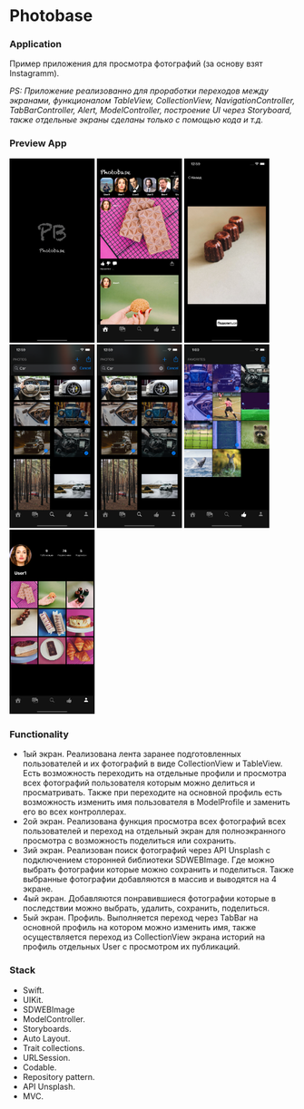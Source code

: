 # Photobase

### Application
Пример приложения для просмотра фотографий (за основу взят Instagramm).

*PS: Приложение реализованно для проработки переходов между экранами, функционалом TableView, CollectionView, NavigationController, TabBarController, Alert, ModelController,
построение UI через Storyboard, также отдельные экраны сделаны только с помощью кода и т.д.*

### Preview App
<img src="https://github.com/VitKhryapin/Photobase/blob/main/PhotoChat/Preview/0.png" width="150"> <img src="https://github.com/VitKhryapin/Photobase/blob/main/PhotoChat/Preview/1.png" width="150"> <img src="https://github.com/VitKhryapin/Photobase/blob/main/PhotoChat/Preview/3.png" width="150"> <img src="https://github.com/VitKhryapin/Photobase/blob/main/PhotoChat/Preview/4.png" width="150">  <img src="https://github.com/VitKhryapin/Photobase/blob/main/PhotoChat/Preview/4.png" width="150"> <img src="https://github.com/VitKhryapin/Photobase/blob/main/PhotoChat/Preview/5.png" width="150">  <img src="https://github.com/VitKhryapin/Photobase/blob/main/PhotoChat/Preview/6.png" width="150"> 

### Functionality
+ 1ый экран. Реализована лента заранее подготовленных пользователей и их фотографий в виде CollectionView и TableView. 
Есть возможность переходить на отдельные профили и просмотра всех фотографий пользователя которым можно делиться и просматривать. 
Также при переходите на основной профиль есть возможность изменить имя пользователя в ModelProfile и заменить его во всех контроллерах.
+ 2ой экран. Реализована функция просмотра всех фотографий всех пользователей и переход на отдельный экран для полноэкранного просмотра с возможность поделиться или сохранить.
+ 3ий экран. Реализован поиск фотографий через API Unsplash с подключением сторонней библиотеки SDWEBImage. 
Где можно выбрать фотографии которые можно сохранить и поделиться. Также выбранные фотографии добавляются в массив и выводятся на 4 экране.
+ 4ый экран. Добавляются понравившиеся фотографии которые в последствии можно выбрать, удалить, сохранить, поделиться.
+ 5ый экран. Профиль. Выполняется переход через TabBar на основной профиль на котором можно изменить имя, 
также осуществляется переход из CollectionView экрана историй на профиль отдельных User c просмотром их публикаций.



### Stack
+ Swift.
+ UIKit.
+ SDWEBImage
+ ModelController.
+ Storyboards.
+ Auto Layout.
+ Trait collections.
+ URLSession.
+ Codable.
+ Repository pattern.
+ API Unsplash.
+ MVC.

